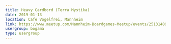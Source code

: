 ```yaml
---
title: Heavy Cardbord (Terra Mystika)
date: 2019-01-13
location: Cafe Vogelfrei, Mannheim
link: https://www.meetup.com/Mannheim-Boardgames-Meetup/events/251314092/
usergroup: bogama
type: usergroup
---
```

